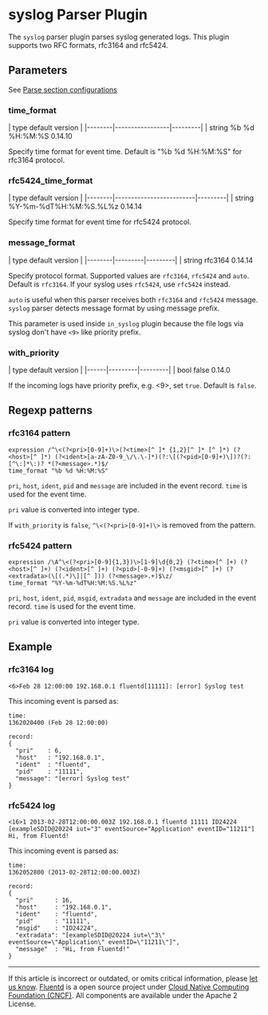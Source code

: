 # syslog Parser Plugin

The `syslog` parser plugin parses syslog generated logs. This plugin
supports two RFC formats, rfc3164 and rfc5424.


## Parameters

See [Parse section configurations](/configuration/parse-section.md)


### time\_format

|	    type        default       version	|
|--------|-----------------|---------|
|	   string   \%b %d %H:%M:%S   0.14.10

Specify time format for event time. Default is "%b %d %H:%M:%S" for
rfc3164 protocol.


### rfc5424\_time\_format

|	    type            default           version	|
|--------|-------------------------|---------|
|	   string   \%Y-%m-%dT%H:%M:%S.%L%z   0.14.14

Specify time format for event time for rfc5424 protocol.


### message\_format

|	    type    default   version	|
|--------|---------|---------|
|	   string   rfc3164   0.14.14

Specify protocol format. Supported values are `rfc3164`, `rfc5424` and
`auto`. Default is `rfc3164`. If your syslog uses `rfc5424`, use
`rfc5424` instead.

`auto` is useful when this parser receives both `rfc3164` and `rfc5424`
message. `syslog` parser detects message format by using message prefix.

This parameter is used inside `in_syslog` plugin because the file logs
via syslog don't have `<9>` like priority prefix.


### with\_priority

|	   type   default   version	|
|------|---------|---------|
|	   bool    false    0.14.0

If the incoming logs have priority prefix, e.g. \<9\>, set `true`.
Default is `false`.


## Regexp patterns


### rfc3164 pattern

``` {.CodeRay}
expression /^\<(?<pri>[0-9]+)\>(?<time>[^ ]* {1,2}[^ ]* [^ ]*) (?<host>[^ ]*) (?<ident>[a-zA-Z0-9_\/\.\-]*)(?:\[(?<pid>[0-9]+)\])?(?:[^\:]*\:)? *(?<message>.*)$/
time_format "%b %d %H:%M:%S"
```

`pri`, `host`, `ident`, `pid` and `message` are included in the event
record. `time` is used for the event time.

`pri` value is converted into integer type.

If `with_priority` is `false`, `^\<(?<pri>[0-9]+)\>` is removed from the
pattern.


### rfc5424 pattern

``` {.CodeRay}
expression /\A^\<(?<pri>[0-9]{1,3})\>[1-9]\d{0,2} (?<time>[^ ]+) (?<host>[^ ]+) (?<ident>[^ ]+) (?<pid>[-0-9]+) (?<msgid>[^ ]+) (?<extradata>(\[(.*)\]|[^ ])) (?<message>.+)$\z/
time_format "%Y-%m-%dT%H:%M:%S.%L%z"
```

`pri`, `host`, `ident`, `pid`, `msgid`, `extradata` and `message` are
included in the event record. `time` is used for the event time.

`pri` value is converted into integer type.


## Example


### rfc3164 log

``` {.CodeRay}
<6>Feb 28 12:00:00 192.168.0.1 fluentd[11111]: [error] Syslog test
```

This incoming event is parsed as:

``` {.CodeRay}
time:
1362020400 (Feb 28 12:00:00)

record:
{
  "pri"    : 6,
  "host"   : "192.168.0.1",
  "ident"  : "fluentd",
  "pid"    : "11111",
  "message": "[error] Syslog test"
}
```


### rfc5424 log

``` {.CodeRay}
<16>1 2013-02-28T12:00:00.003Z 192.168.0.1 fluentd 11111 ID24224 [exampleSDID@20224 iut="3" eventSource="Application" eventID="11211"] Hi, from Fluentd!
```

This incoming event is parsed as:

``` {.CodeRay}
time:
1362052800 (2013-02-28T12:00:00.003Z)

record:
{
  "pri"      : 16,
  "host"     : "192.168.0.1",
  "ident"    : "fluentd",
  "pid"      : "11111",
  "msgid"    : "ID24224",
  "extradata": "[exampleSDID@20224 iut=\"3\" eventSource=\"Application\" eventID=\"11211\"]",
  "message"  : "Hi, from Fluentd!"
}
```


------------------------------------------------------------------------

If this article is incorrect or outdated, or omits critical information, please [let us know](https://github.com/fluent/fluentd-docs/issues?state=open).
[Fluentd](http://www.fluentd.org/) is a open source project under [Cloud Native Computing Foundation (CNCF)](https://cncf.io/). All components are available under the Apache 2 License.
